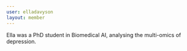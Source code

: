 ```yaml
---
user: elladavyson
layout: member
---
```


Ella was a PhD student in Biomedical AI, analysing the multi-omics of depression.